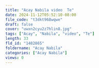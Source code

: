 ```yaml
---
title: "Acay Nabila video  Te"
date: 2024-11-12T05:52:10-08:00
file_code: "t3dkt968wqwe"
draft: false
cover: "uwxn2cyu2z7hlin8.jpg"
tags: ["Acay", "Nabila", "video", "Te"]
length: 33
fld_id: "1482865"
foldername: "Acay Nabila"
categories: ["Acay Nabila"]
views: 0
---
```

